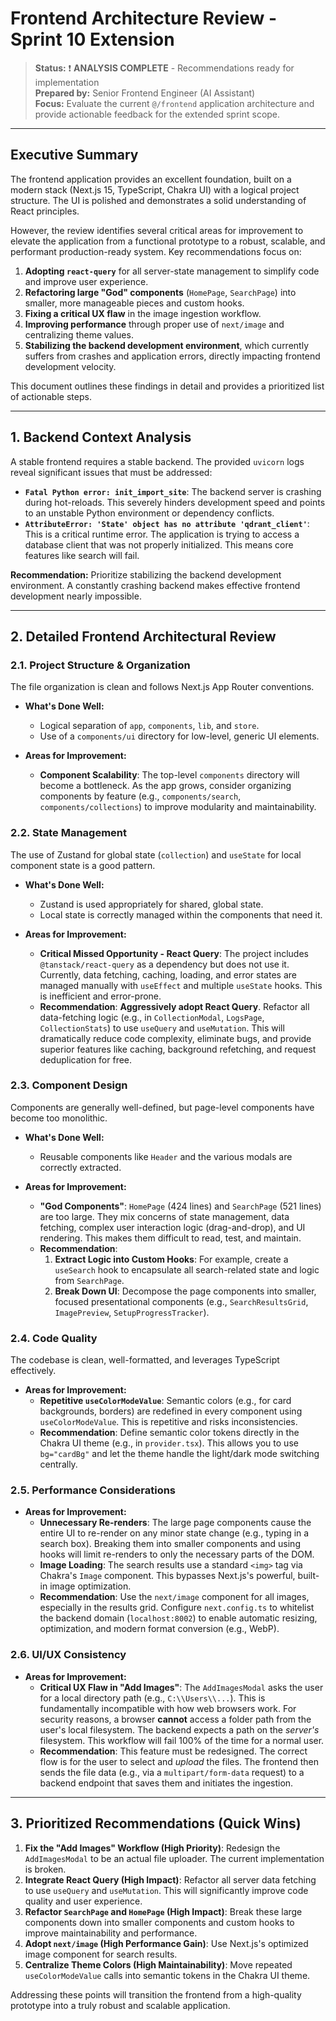 # Frontend Architecture Review - Sprint 10 Extension

> **Status:** ❗ **ANALYSIS COMPLETE** - Recommendations ready for implementation  
> **Prepared by:** Senior Frontend Engineer (AI Assistant)  
> **Focus:** Evaluate the current `@/frontend` application architecture and provide actionable feedback for the extended sprint scope.

---

## Executive Summary

The frontend application provides an excellent foundation, built on a modern stack (Next.js 15, TypeScript, Chakra UI) with a logical project structure. The UI is polished and demonstrates a solid understanding of React principles.

However, the review identifies several critical areas for improvement to elevate the application from a functional prototype to a robust, scalable, and performant production-ready system. Key recommendations focus on:

1.  **Adopting `react-query`** for all server-state management to simplify code and improve user experience.
2.  **Refactoring large "God" components** (`HomePage`, `SearchPage`) into smaller, more manageable pieces and custom hooks.
3.  **Fixing a critical UX flaw** in the image ingestion workflow.
4.  **Improving performance** through proper use of `next/image` and centralizing theme values.
5.  **Stabilizing the backend development environment**, which currently suffers from crashes and application errors, directly impacting frontend development velocity.

This document outlines these findings in detail and provides a prioritized list of actionable steps.

---

## 1. Backend Context Analysis

A stable frontend requires a stable backend. The provided `uvicorn` logs reveal significant issues that must be addressed:

-   **`Fatal Python error: init_import_site`**: The backend server is crashing during hot-reloads. This severely hinders development speed and points to an unstable Python environment or dependency conflicts.
-   **`AttributeError: 'State' object has no attribute 'qdrant_client'`**: This is a critical runtime error. The application is trying to access a database client that was not properly initialized. This means core features like search will fail.

**Recommendation:** Prioritize stabilizing the backend development environment. A constantly crashing backend makes effective frontend development nearly impossible.

---

## 2. Detailed Frontend Architectural Review

### 2.1. Project Structure & Organization

The file organization is clean and follows Next.js App Router conventions.

*   **What's Done Well:**
    *   Logical separation of `app`, `components`, `lib`, and `store`.
    *   Use of a `components/ui` directory for low-level, generic UI elements.

*   **Areas for Improvement:**
    *   **Component Scalability**: The top-level `components` directory will become a bottleneck. As the app grows, consider organizing components by feature (e.g., `components/search`, `components/collections`) to improve modularity and maintainability.

### 2.2. State Management

The use of Zustand for global state (`collection`) and `useState` for local component state is a good pattern.

*   **What's Done Well:**
    *   Zustand is used appropriately for shared, global state.
    *   Local state is correctly managed within the components that need it.

*   **Areas for Improvement:**
    *   **Critical Missed Opportunity - React Query**: The project includes `@tanstack/react-query` as a dependency but does not use it. Currently, data fetching, caching, loading, and error states are managed manually with `useEffect` and multiple `useState` hooks. This is inefficient and error-prone.
    *   **Recommendation**: **Aggressively adopt React Query**. Refactor all data-fetching logic (e.g., in `CollectionModal`, `LogsPage`, `CollectionStats`) to use `useQuery` and `useMutation`. This will dramatically reduce code complexity, eliminate bugs, and provide superior features like caching, background refetching, and request deduplication for free.

### 2.3. Component Design

Components are generally well-defined, but page-level components have become too monolithic.

*   **What's Done Well:**
    *   Reusable components like `Header` and the various modals are correctly extracted.

*   **Areas for Improvement:**
    *   **"God Components"**: `HomePage` (424 lines) and `SearchPage` (521 lines) are too large. They mix concerns of state management, data fetching, complex user interaction logic (drag-and-drop), and UI rendering. This makes them difficult to read, test, and maintain.
    *   **Recommendation**:
        1.  **Extract Logic into Custom Hooks**: For example, create a `useSearch` hook to encapsulate all search-related state and logic from `SearchPage`.
        2.  **Break Down UI**: Decompose the page components into smaller, focused presentational components (e.g., `SearchResultsGrid`, `ImagePreview`, `SetupProgressTracker`).

### 2.4. Code Quality

The codebase is clean, well-formatted, and leverages TypeScript effectively.

*   **Areas for Improvement:**
    *   **Repetitive `useColorModeValue`**: Semantic colors (e.g., for card backgrounds, borders) are redefined in every component using `useColorModeValue`. This is repetitive and risks inconsistencies.
    *   **Recommendation**: Define semantic color tokens directly in the Chakra UI theme (e.g., in `provider.tsx`). This allows you to use `bg="cardBg"` and let the theme handle the light/dark mode switching centrally.

### 2.5. Performance Considerations

*   **Areas for Improvement:**
    *   **Unnecessary Re-renders**: The large page components cause the entire UI to re-render on any minor state change (e.g., typing in a search box). Breaking them into smaller components and using hooks will limit re-renders to only the necessary parts of the DOM.
    *   **Image Loading**: The search results use a standard `<img>` tag via Chakra's `Image` component. This bypasses Next.js's powerful, built-in image optimization.
    *   **Recommendation**: Use the `next/image` component for all images, especially in the results grid. Configure `next.config.ts` to whitelist the backend domain (`localhost:8002`) to enable automatic resizing, optimization, and modern format conversion (e.g., WebP).

### 2.6. UI/UX Consistency

*   **Areas for Improvement:**
    *   **Critical UX Flaw in "Add Images"**: The `AddImagesModal` asks the user for a local directory path (e.g., `C:\\Users\\...`). This is fundamentally incompatible with how web browsers work. For security reasons, a browser **cannot** access a folder path from the user's local filesystem. The backend expects a path on the *server's* filesystem. This workflow will fail 100% of the time for a normal user.
    *   **Recommendation**: This feature must be redesigned. The correct flow is for the user to select and *upload* the files. The frontend then sends the file data (e.g., via a `multipart/form-data` request) to a backend endpoint that saves them and initiates the ingestion.

---

## 3. Prioritized Recommendations (Quick Wins)

1.  **Fix the "Add Images" Workflow (High Priority)**: Redesign the `AddImagesModal` to be an actual file uploader. The current implementation is broken.
2.  **Integrate React Query (High Impact)**: Refactor all server data fetching to use `useQuery` and `useMutation`. This will significantly improve code quality and user experience.
3.  **Refactor `SearchPage` and `HomePage` (High Impact)**: Break these large components down into smaller components and custom hooks to improve maintainability and performance.
4.  **Adopt `next/image` (High Performance Gain)**: Use Next.js's optimized image component for search results.
5.  **Centralize Theme Colors (High Maintainability)**: Move repeated `useColorModeValue` calls into semantic tokens in the Chakra UI theme.

Addressing these points will transition the frontend from a high-quality prototype into a truly robust and scalable application. 